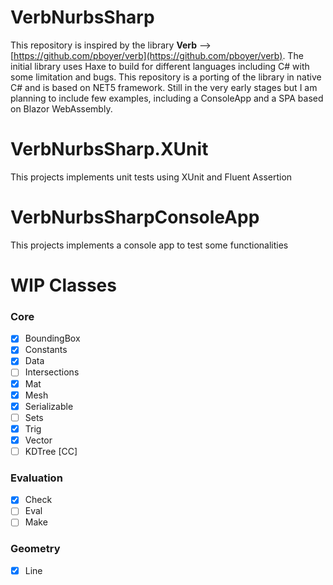 # VerbNurbsSharp
This repository is inspired by the library **Verb** --> [https://github.com/pboyer/verb](https://github.com/pboyer/verb). 
The initial library uses Haxe to build for different languages including C# with some limitation and bugs. This repository is a porting of the library in native C# and is based on NET5 framework.
Still in the very early stages but I am planning to include few examples, including a ConsoleApp and a SPA based on Blazor WebAssembly.
# VerbNurbsSharp.XUnit
This projects implements unit tests using XUnit and Fluent Assertion
# VerbNurbsSharpConsoleApp
This projects implements a console app to test some functionalities
# WIP Classes
### Core
 - [x] BoundingBox
 - [x] Constants
 - [x] Data
 - [ ] Intersections
 - [x] Mat
 - [x] Mesh
 - [x] Serializable
 - [ ] Sets
 - [x] Trig
 - [x] Vector
 - [ ] KDTree [CC]
### Evaluation
- [x] Check
- [ ] Eval
- [ ] Make
### Geometry
- [x] Line
<!--stackedit_data:
eyJoaXN0b3J5IjpbNzM4ODkyNTE5LC0zNjM4NjAzMTVdfQ==
-->
